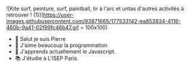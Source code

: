 ![Kite surf, peinture, surf, paintball, tir à l'arc et untas d'autres activités à retrouver ! (1)](https://user-images.githubusercontent.com/93871665/177533142-ea853834-4116-460b-9a41-02f99fc46b47.gif = 100x100)



- 👋 Salut je suis Pierre
- 👀 J'aime beaucoup la programmation 
- 🌱 J'apprends actuellement le Javascript.
- 📚 J'étudie à L'ISEP Paris.




<!--- 
Pierro236/Pierro236 is a ✨ special ✨ repository because its `README.md` (this file) appears on your GitHub profile.
You can click the Preview link to take a look at your changes.
--->
